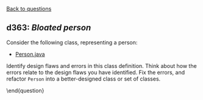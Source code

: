 [Back to questions](../README.md)

## d363: *Bloated person*

Consider the following class, representing a
person:

* [Person.java](../solutions/code/tutorialquestions/questiond363/beforefixingandrefactoring/Person.java)

Identify design flaws and errors in this class definition.  Think about how the errors
relate to the design flaws you have identified.  Fix the errors, and refactor `Person`
into a better-designed class or set of classes.

\end{question}
